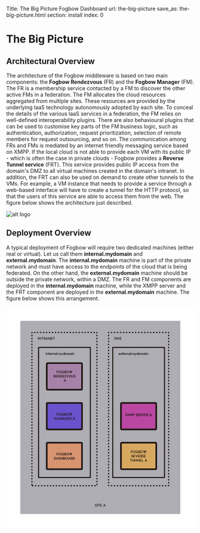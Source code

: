 Title: The Big Picture Fogbow Dashboard
url: the-big-picture
save_as: the-big-picture.html
section: install
index: 0

The Big Picture
==========

Architectural Overview
------

The architecture of the Fogbow middleware is based on two main components: the **Fogbow Rendezvous** (FR) and the **Fogbow Manager** (FM). The FR is a membership service contacted by a FM to discover the other active FMs in a federation. The FM allocates the cloud resources aggregated from multiple sites. These resources are provided by the underlying IaaS technology autonomously adopted by each site. To conceal the details of the various IaaS services in a federation, the FM relies on well-defined interoperability plugins. There are also behavioural plugins that can be used to customise key parts of the FM business logic, such as authentication, authorization, request prioritization, selection of remote members for request outsourcing, and so on. The communication among FRs and FMs is mediated by an internet friendly messaging service based on XMPP. If the local cloud is not able to provide each VM with its public IP - which is often the case in private clouds - Fogbow provides a **Reverse Tunnel service** (FRT). This service provides public IP access from the domain's DMZ to all virtual machines created in the domain's  intranet. In addition, the FRT can also be used on demand to create other tunnels to the VMs. For example, a VM instance that needs to provide a service through a web-based interface will have to create a tunnel for the HTTP protocol, so that the users of this service are able to access them from the web. The figure below shows the architecture just described.

![alt logo](../images/fogbow-arch.png "Fogbow Architecture")

Deployment Overview
------
A typical deployment of Fogbow will require two dedicated machines (either real or virtual). Let us call them **internal.mydomain** and **external.mydomain**. The **internal.mydomain** machine is part of the private network and must have access to the endpoints of the cloud that is being federated. On the other hand, the **external.mydomain** machine should be outside the private network, within a DMZ. The FR and FM components are deployed in the **internal.mydomain** machine, while the XMPP server and the FRT component are deployed in the **external.mydomain** machine. The figure below shows this arrangement.

![alt logo](../images/fogbow-deploy.png "Fogbow Deploy")
